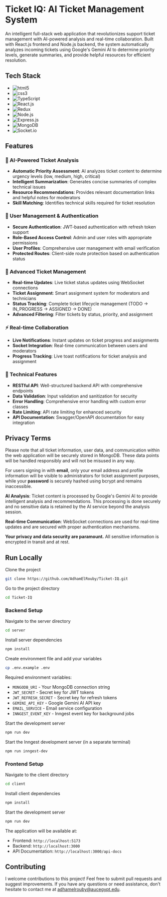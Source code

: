 # Ticket IQ: AI Ticket Management System

An intelligent full-stack web application that revolutionizes support ticket management with AI-powered analysis and real-time collaboration. Built with React.js frontend and Node.js backend, the system automatically analyzes incoming tickets using Google's Gemini AI to determine priority levels, generate summaries, and provide helpful resources for efficient resolution.

## Tech Stack

- <img src="https://img.shields.io/badge/-HTML5-E34F26?logo=HTML5&logoColor=white&style=flat" alt="html5">
- <img src="https://img.shields.io/badge/-CSS3-1572B6?logo=CSS3&logoColor=white&style=flat" alt="css3">
- <img src="https://img.shields.io/badge/-TypeScript-3178C6?logo=TypeScript&logoColor=white&style=flat" alt="TypeScript">
- <img src="https://img.shields.io/badge/-React-61DAFB?logo=React&logoColor=black&style=flat" alt="React.js">
- <img src="https://img.shields.io/badge/-Redux-764ABC?logo=Redux&logoColor=white&style=flat" alt="Redux">
- <img src="https://img.shields.io/badge/-Node.js-339933?logo=Node.js&logoColor=white&style=flat" alt="Node.js">
- <img src="https://img.shields.io/badge/-Express.js-000000?logo=Express&logoColor=white&style=flat" alt="Express.js">
- <img src="https://img.shields.io/badge/-MongoDB-47A248?logo=MongoDB&logoColor=white&style=flat" alt="MongoDB">
- <img src="https://img.shields.io/badge/-Socket.io-25c2a0?logo=Socket.io&logoColor=white&style=flat" alt="Socket.io">

## Features

### 🤖 AI-Powered Ticket Analysis
- **Automatic Priority Assessment**: AI analyzes ticket content to determine urgency levels (low, medium, high, critical)
- **Intelligent Summarization**: Generates concise summaries of complex technical issues
- **Resource Recommendations**: Provides relevant documentation links and helpful notes for moderators
- **Skill Matching**: Identifies technical skills required for ticket resolution

### 👥 User Management & Authentication
- **Secure Authentication**: JWT-based authentication with refresh token support
- **Role-Based Access Control**: Admin and user roles with appropriate permissions
- **User Profiles**: Comprehensive user management with email verification
- **Protected Routes**: Client-side route protection based on authentication status

### 🎫 Advanced Ticket Management
- **Real-time Updates**: Live ticket status updates using WebSocket connections
- **Ticket Assignment**: Smart assignment system for moderators and technicians
- **Status Tracking**: Complete ticket lifecycle management (TODO → IN_PROGRESS → ASSIGNED → DONE)
- **Advanced Filtering**: Filter tickets by status, priority, and assignment

### ⚡ Real-time Collaboration
- **Live Notifications**: Instant updates on ticket progress and assignments
- **Socket Integration**: Real-time communication between users and moderators
- **Progress Tracking**: Live toast notifications for ticket analysis and assignment

### 🔧 Technical Features
- **RESTful API**: Well-structured backend API with comprehensive endpoints
- **Data Validation**: Input validation and sanitization for security
- **Error Handling**: Comprehensive error handling with custom error classes
- **Rate Limiting**: API rate limiting for enhanced security
- **API Documentation**: Swagger/OpenAPI documentation for easy integration

## Privacy Terms

Please note that all ticket information, user data, and communication within the web application will be securely stored in MongoDB. These data points will be handled responsibly and will not be misused in any way.

For users signing in with **email**, only your email address and profile information will be visible to administrators for ticket assignment purposes, while your **password** is securely hashed using bcrypt and remains inaccessible.

**AI Analysis**: Ticket content is processed by Google's Gemini AI to provide intelligent analysis and recommendations. This processing is done securely and no sensitive data is retained by the AI service beyond the analysis session.

**Real-time Communication**: WebSocket connections are used for real-time updates and are secured with proper authentication mechanisms.

**Your privacy and data security are paramount.** All sensitive information is encrypted in transit and at rest.

## Run Locally

Clone the project

```bash
git clone https://github.com/AdhamElRouby/Ticket-IQ.git
```

Go to the project directory

```bash
cd Ticket-IQ
```

### Backend Setup

Navigate to the server directory

```bash
cd server
```

Install server dependencies

```bash
npm install
```

Create environment file and add your variables

```bash
cp .env.example .env
```

Required environment variables:
- `MONGODB_URI` - Your MongoDB connection string
- `JWT_SECRET` - Secret key for JWT tokens
- `JWT_REFRESH_SECRET` - Secret key for refresh tokens
- `GEMINI_API_KEY` - Google Gemini AI API key
- `EMAIL_SERVICE` - Email service configuration
- `INNGEST_EVENT_KEY` - Inngest event key for background jobs

Start the development server

```bash
npm run dev
```

Start the Inngest development server (in a separate terminal)

```bash
npm run inngest-dev
```

### Frontend Setup

Navigate to the client directory

```bash
cd client
```

Install client dependencies

```bash
npm install
```

Start the development server

```bash
npm run dev
```

The application will be available at:
- Frontend: `http://localhost:5173`
- Backend: `http://localhost:3000`
- API Documentation: `http://localhost:3000/api-docs`

## Contributing

I welcome contributions to this project! Feel free to submit pull requests and suggest improvements. 
If you have any questions or need assistance, don’t hesitate to contact me at adhamelrouby@aucegypt.edu.
